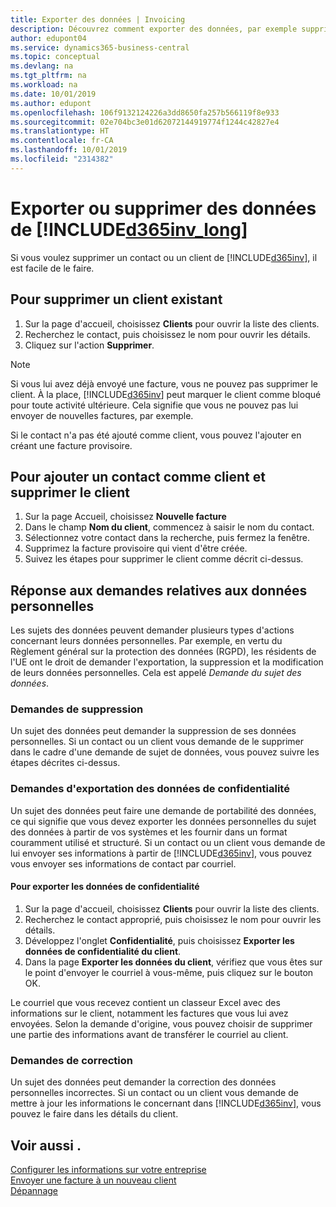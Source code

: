```yaml
---
title: Exporter des données | Invoicing
description: Découvrez comment exporter des données, par exemple supprimer des contacts dans le cadre d'une demande de sujet de données.
author: edupont04
ms.service: dynamics365-business-central
ms.topic: conceptual
ms.devlang: na
ms.tgt_pltfrm: na
ms.workload: na
ms.date: 10/01/2019
ms.author: edupont
ms.openlocfilehash: 106f9132124226a3dd8650fa257b566119f8e933
ms.sourcegitcommit: 02e704bc3e01d62072144919774f1244c42827e4
ms.translationtype: HT
ms.contentlocale: fr-CA
ms.lasthandoff: 10/01/2019
ms.locfileid: "2314382"
---
```

# <a name="export-or-delete-data-from-included365inv_longincludesd365inv_longmd"></a>Exporter ou supprimer des données de [!INCLUDE[d365inv_long](includes/d365inv_long.md)]

Si vous voulez supprimer un contact ou un client de [!INCLUDE[d365inv](includes/d365inv.md)], il est facile de le faire.  

## <a name="to-delete-an-existing-customer"></a>Pour supprimer un client existant

1. Sur la page d'accueil, choisissez **Clients** pour ouvrir la liste des clients.
2. Recherchez le contact, puis choisissez le nom pour ouvrir les détails.
3. Cliquez sur l'action **Supprimer**.

> [!NOTE]
> Si vous lui avez déjà envoyé une facture, vous ne pouvez pas supprimer le client. À la place, [!INCLUDE[d365inv](includes/d365inv.md)] peut marquer le client comme bloqué pour toute activité ultérieure. Cela signifie que vous ne pouvez pas lui envoyer de nouvelles factures, par exemple.  

Si le contact n'a pas été ajouté comme client, vous pouvez l'ajouter en créant une facture provisoire.

## <a name="to-add-a-contact-as-a-customer-and-then-delete-the-customer"></a>Pour ajouter un contact comme client et supprimer le client

1. Sur la page Accueil, choisissez **Nouvelle facture**
2. Dans le champ **Nom du client**, commencez à saisir le nom du contact.
3. Sélectionnez votre contact dans la recherche, puis fermez la fenêtre.
4. Supprimez la facture provisoire qui vient d'être créée.
5. Suivez les étapes pour supprimer le client comme décrit ci-dessus.

## <a name="responding-to-requests-about-personal-data"></a>Réponse aux demandes relatives aux données personnelles

Les sujets des données peuvent demander plusieurs types d'actions concernant leurs données personnelles. Par exemple, en vertu du Règlement général sur la protection des données (RGPD), les résidents de l'UE ont le droit de demander l'exportation, la suppression et la modification de leurs données personnelles. Cela est appelé *Demande du sujet des données*.  

### <a name="requests-for-deletion"></a>Demandes de suppression

Un sujet des données peut demander la suppression de ses données personnelles. Si un contact ou un client vous demande de le supprimer dans le cadre d'une demande de sujet de données, vous pouvez suivre les étapes décrites ci-dessus.  

### <a name="requests-for-exporting-privacy-data"></a>Demandes d'exportation des données de confidentialité

Un sujet des données peut faire une demande de portabilité des données, ce qui signifie que vous devez exporter les données personnelles du sujet des données à partir de vos systèmes et les fournir dans un format couramment utilisé et structuré.  Si un contact ou un client vous demande de lui envoyer ses informations à partir de [!INCLUDE[d365inv](includes/d365inv.md)], vous pouvez vous envoyer ses informations de contact par courriel.  

#### <a name="to-export-privacy-data"></a>Pour exporter les données de confidentialité

1. Sur la page d'accueil, choisissez **Clients** pour ouvrir la liste des clients.
2. Recherchez le contact approprié, puis choisissez le nom pour ouvrir les détails.
3. Développez l'onglet **Confidentialité**, puis choisissez **Exporter les données de confidentialité du client**.
4. Dans la page **Exporter les données du client**, vérifiez que vous êtes sur le point d'envoyer le courriel à vous-même, puis cliquez sur le bouton OK.

Le courriel que vous recevez contient un classeur Excel avec des informations sur le client, notamment les factures que vous lui avez envoyées. Selon la demande d'origine, vous pouvez choisir de supprimer une partie des informations avant de transférer le courriel au client.  

### <a name="requests-for-correction"></a>Demandes de correction

Un sujet des données peut demander la correction des données personnelles incorrectes. Si un contact ou un client vous demande de mettre à jour les informations le concernant dans [!INCLUDE[d365inv](includes/d365inv.md)], vous pouvez le faire dans les détails du client.  

## <a name="see-also"></a>Voir aussi .

[Configurer les informations sur votre entreprise](set-up-business-profile.md)  
[Envoyer une facture à un nouveau client](send-invoice.md)  
[Dépannage](about-troubleshooting.md)  
